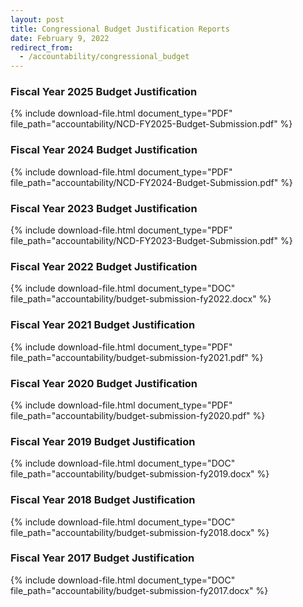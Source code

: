 ```yaml
---
layout: post
title: Congressional Budget Justification Reports
date: February 9, 2022
redirect_from:
  - /accountability/congressional_budget
---
```

### Fiscal Year 2025 Budget Justification

{% include download-file.html document_type="PDF" file_path="accountability/NCD-FY2025-Budget-Submission.pdf" %}

### Fiscal Year 2024 Budget Justification

{% include download-file.html document_type="PDF" file_path="accountability/NCD-FY2024-Budget-Submission.pdf" %}

### Fiscal Year 2023 Budget Justification

{% include download-file.html document_type="PDF" file_path="accountability/NCD-FY2023-Budget-Submission.pdf" %}

### Fiscal Year 2022 Budget Justification

{% include download-file.html document_type="DOC" file_path="accountability/budget-submission-fy2022.docx" %}

### Fiscal Year 2021 Budget Justification

{% include download-file.html document_type="PDF" file_path="accountability/budget-submission-fy2021.pdf" %}

### Fiscal Year 2020 Budget Justification

{% include download-file.html document_type="PDF" file_path="accountability/budget-submission-fy2020.pdf" %}

### Fiscal Year 2019 Budget Justification

{% include download-file.html document_type="DOC" file_path="accountability/budget-submission-fy2019.docx" %}

### Fiscal Year 2018 Budget Justification

{% include download-file.html document_type="DOC" file_path="accountability/budget-submission-fy2018.docx" %}

### Fiscal Year 2017 Budget Justification

{% include download-file.html document_type="DOC" file_path="accountability/budget-submission-fy2017.docx" %}

<!--
These docs do not exist.

\* \[Fiscal Year 2016 Budget Justification]({{ site.baseUrl }}/assets/uploads/docs/ncd-fy16-cj.doc)
\* \[Fiscal Year 2015 Budget Justification]({{ site.baseUrl }}/assets/uploads/docs/ncd-2015-congressional-justification.doc)
\* \[Fiscal Year 2014 Budget Justification]({{ site.baseUrl }}/assets/uploads/docs/fy2014-congressional-justification.docx)
\* \[Fiscal Year 2013 Budget Justification]({{ site.baseUrl }}/assets/uploads/docs/ncd-fy-2013-congressional-justification.pdf)
\* \[Fiscal Year 2012 Budget Justification]({{ site.baseUrl }}/assets/uploads/docs/fy12-ncd-cj-final-3-updated.pdf)
\* \[Fiscal Year 2011 Budget Justification]({{ site.baseUrl }}/assets/uploads/docs/14-ncd-cong-budget-fy-2011-1-7-10-(2).pdf)
\* \[Fiscal Year 2010 Budget Justification]({{ site.baseUrl }}/assets/uploads/docs/ncd-2010cogressionalbudget-5-5-09.doc)
\* \[Fiscal Year 2009 Budget Justification]({{ site.baseUrl }}/assets/uploads/docs/ncd-2009-budget-final-final-narrative-9-10-07.pdf)
* \[Fiscal Year 2008 Budget Justification]({{ site.baseUrl }}/assets/uploads/docs/2008budget.pdf)

-->